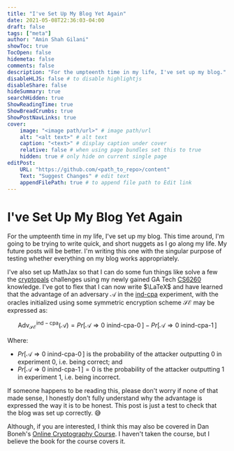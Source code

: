 ```yaml
---
title: "I've Set Up My Blog Yet Again"
date: 2021-05-08T22:36:03-04:00
draft: false
tags: ["meta"]
author: "Amin Shah Gilani"
showToc: true
TocOpen: false
hidemeta: false
comments: false
description: "For the umpteenth time in my life, I've set up my blog."
disableHLJS: false # to disable highlightjs
disableShare: false
hideSummary: true
searchHidden: true
ShowReadingTime: true
ShowBreadCrumbs: true
ShowPostNavLinks: true
cover:
    image: "<image path/url>" # image path/url
    alt: "<alt text>" # alt text
    caption: "<text>" # display caption under cover
    relative: false # when using page bundles set this to true
    hidden: true # only hide on current single page
editPost:
    URL: "https://github.com/<path_to_repo>/content"
    Text: "Suggest Changes" # edit text
    appendFilePath: true # to append file path to Edit link
---
```




<script src="https://polyfill.io/v3/polyfill.min.js?features=es6"></script>
<script id="MathJax-script" async
        src="https://cdn.jsdelivr.net/npm/mathjax@3/es5/tex-mml-chtml.js">
</script>


# I've Set Up My Blog Yet Again

For the umpteenth time in my life, I've set up my blog. This time around, I'm going to be trying to write quick, and short nuggets as I go along my life. My future posts will be better. I'm writing this one with the singular purpose of testing whether everything on my blog works appropriately.

I've also set up MathJax so that I can do some fun things like solve a few the [cryptopals](https://cryptopals.com) challenges using my newly gained GA Tech [CS6260](https://omscs.gatech.edu/cs-6260-applied-cryptography) knowledge.  I've got to flex that I can now write $\LaTeX$ and have learned that the advantage of an adversary $\mathcal{A}$ in the [ind-cpa](https://en.wikipedia.org/wiki/Ciphertext_indistinguishability) experiment, with the oracles initialized using some symmetric encryption scheme $\mathcal{SE}$ may be expressed as:

$$\mathrm{Adv_{\mathcal{SE}}^{ind-cpa}}(\mathcal{A} ) = Pr[\mathcal{A} \Rightarrow 0 \ \mathrm{in} \operatorname {ind-cpa-0}] - Pr[\mathcal{A} \Rightarrow 0 \ \mathrm{in} \operatorname{ind-cpa-1}]$$

Where:

+ $Pr[\mathcal{A} \Rightarrow 0 \ \mathrm{in} \operatorname {ind-cpa-0}]$ is the probability of the attacker outputting 0 in experiment 0, i.e. being correct; and
+ $Pr[\mathcal{A} \Rightarrow 0 \ \mathrm{in} \operatorname {ind-cpa-1}] = 0$ is the probability of the attacker outputting 1 in experiment 1, i.e. being incorrect.

If someone happens to be reading this, please don't worry if none of that made sense, I honestly don't fully understand why the advantage is expressed the way it is to be honest. This post is just a test to check that the blog was set up correctly. 😅

Although, if you are interested, I think this may also be covered in Dan Boneh's [Online Cryptography Course](https://crypto.stanford.edu/~dabo/courses/OnlineCrypto/). I haven't taken the course, but I believe the book for the course covers it.